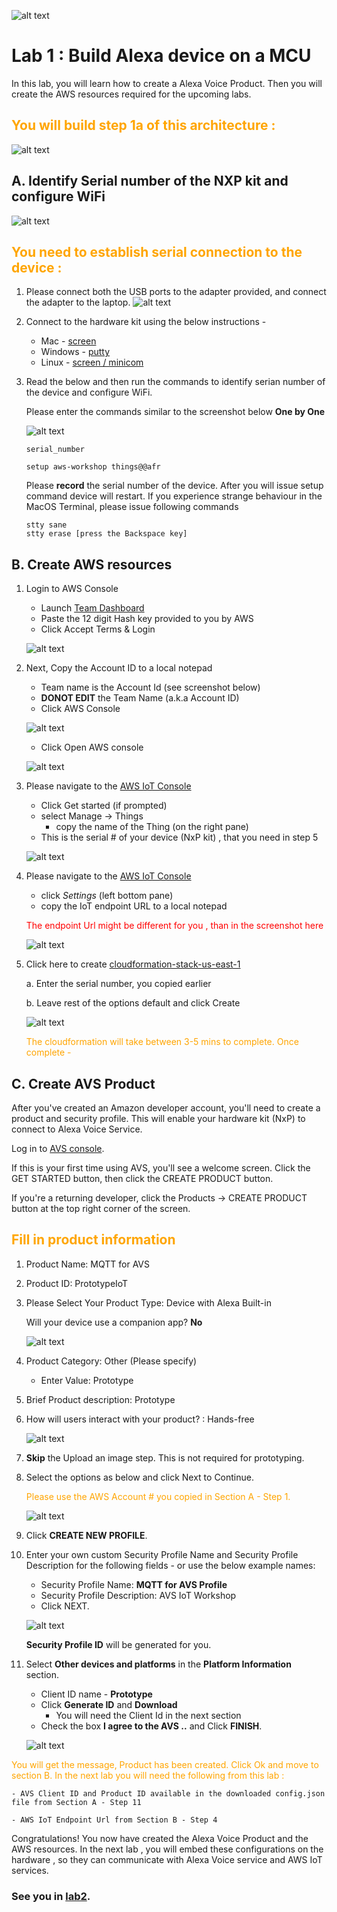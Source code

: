 ![alt text](../images/aws_logo.png)

# Lab 1 : Build Alexa device on a MCU

In this lab, you will learn how to create a Alexa Voice Product. Then you will create the AWS resources required for the upcoming labs. 

## <span style="color:orange"> You will build step 1a of this architecture :</span>
![alt text](../images/arch-1a.png)

## A.  Identify Serial number of the NXP kit and configure WiFi

![alt text](../images/nxp-kit.png)

## <span style="color:orange"> You need to establish serial connection to the device : </span>

1. Please connect both the USB ports to the adapter provided, and connect the adapter to the laptop. 
    ![alt text](../images/laptop.jpg) 


2. Connect to the hardware kit using the below instructions - 
    -   Mac -  [screen](./serial.md)
    -   Windows - [putty](./serial.md)
    -   Linux -  [screen / minicom](./serial.md)


2. Read the below and then run the commands to identify serian number of the device and configure WiFi. 

    Please enter the commands similar to the screenshot below **One by One**

    ![alt text](../images/wifi.png) 

    ```
    serial_number

    setup aws-workshop things@@afr
    ```

    Please **record** the serial number of the device. After you will issue setup command device will restart.
    If you experience strange behaviour in the MacOS Terminal, please issue following commands
    
    ```
    stty sane
    stty erase [press the Backspace key]
    ```

## B.  Create AWS resources 

1. Login to AWS Console 
    -   Launch [Team Dashboard](https://dashboard.eventengine.run/dashboard)
    - Paste the 12 digit Hash key provided to you by AWS 
    - Click Accept Terms & Login

    ![alt text](../images/hash.png)

2. Next, Copy the Account ID to a local notepad
    - Team name is the Account Id (see screenshot below)
    - **DONOT EDIT** the Team Name (a.k.a Account ID)
    - Click AWS Console 
 

    ![alt text](../images/account.png)
    
    - Click Open AWS console

    ![alt text](../images/awsconsole.png)

3. Please navigate to the [AWS IoT Console](https://console.aws.amazon.com/iot/) 

    - Click Get started (if prompted)
    - select Manage -> Things 
        - copy the name of the Thing (on the right pane)
    - This is the serial # of your device (NxP kit) , that you need in step 5 

    ![alt text](../images/thing.png)
    
3. Please navigate to the [AWS IoT Console](https://console.aws.amazon.com/iot/)           
    - click *Settings* (left bottom pane)
    - copy the IoT endpoint URL to a local notepad

    <font color="red">The endpoint Url might be different for you , than in the screenshot here</font>

    ![alt text](../images/iotendpoint.png)

4. Click here to create [cloudformation-stack-us-east-1](https://console.aws.amazon.com/cloudformation/home?region=us-east-1#/stacks/create/review?stackName=reinventavsmqtt&templateURL=https://s3.amazonaws.com/alexa-reinvent/avs-iot-cfn.yaml)
    
    a. Enter the serial number, you copied earlier

    b. Leave rest of the options default and click Create

    ![alt text](../images/cfn.png)

    <span style="color:orange">The cloudformation will take between 3-5 mins to complete. Once complete - </span>

## C. Create AVS Product  

After you've created an Amazon developer account, you'll need to create a product and security profile. This will enable your hardware kit (NxP) to connect to Alexa Voice Service.

Log in to [AVS console](https://developer.amazon.com/alexa/console/avs/home). 

If this is your first time using AVS, you'll see a welcome screen. Click the GET STARTED button, then click the CREATE PRODUCT button.

If you're a returning developer, click the Products -> CREATE PRODUCT button at the top right corner of the screen.

## <span style="color:orange"> Fill in product information</span>

1. Product Name: MQTT for AVS 

2. Product ID: PrototypeIoT

3. Please Select Your Product Type: Device with Alexa Built-in

    Will your device use a companion app?  **No**

    ![alt text](../images/avs1.png)

4. Product Category: Other (Please specify)
    - Enter Value: Prototype

5. Brief Product description: Prototype

6. How will users interact with your product? : Hands-free

    ![alt text](../images/avs2.png)

7. **Skip** the Upload an image step. This is not required for prototyping.

8. Select the options as below and click Next to Continue.

    <span style="color:orange">Please use the AWS Account # you copied in Section A - Step 1.</span>

    ![alt text](../images/avs3.png)

9. Click **CREATE NEW PROFILE**.


10. Enter your own custom Security Profile Name and Security Profile Description for the following fields - or use the below example names:
    - Security Profile Name: **MQTT for AVS Profile**
    - Security Profile Description: AVS IoT Workshop
    - Click NEXT.

    ![alt text](../images/avs4.png)

    **Security Profile ID** will be generated for you.

11. Select **Other devices and platforms** in the **Platform Information** section.

    - Client ID name -  **Prototype**
    - Click **Generate ID** and **Download**
        -  You will need the Client Id in the next section
    - Check the box **I agree to the AVS ..** and Click **FINISH**.

    ![alt text](../images/otherdevicesplatforms2.png)

<span style="color:orange">You will get the message, Product has been created. Click Ok and move to section B.</span>
    <font color="orange">In the next lab you will need the following from this lab : </font>
    
    - AVS Client ID and Product ID available in the downloaded config.json file from Section A - Step 11

    - AWS IoT Endpoint Url from Section B - Step 4

Congratulations! You now have created the Alexa Voice Product and the AWS resources. In the next lab , you will embed these configurations on the hardware , so they can communicate with Alexa Voice service and AWS IoT services. 

### See you in [lab2](./lab2.md). 



